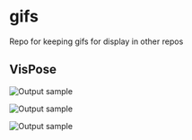 # gifs
Repo for keeping gifs for display in other repos

## VisPose
![Output sample](https://github.com/gidobot/gifs/raw/master/VisPose_AprilSLAM.gif)

![Output sample](https://github.com/gidobot/gifs/raw/master/VisPose_FittingModel.gif)

![Output sample](https://github.com/gidobot/gifs/raw/master/VisPose_Reviewer.gif)
